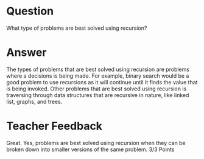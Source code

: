 # Question

What type of problems are best solved using recursion?

# Answer

The types of problems that are best solved using recursion are problems where a decisions is being made. For example, binary search would be a good problem to use recursions as it will continue until it finds the value that is being invoked. Other problems that are best solved using recursion is traversing through data structures that are recursive in nature, like linked list, graphs, and trees.

# Teacher Feedback
Great. Yes, problems are best solved using recursion when they can be broken down into smaller versions of the same problem.
3/3 Points
